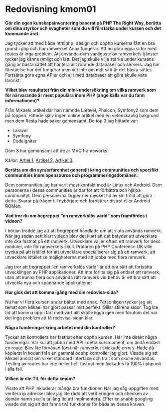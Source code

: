 ---
---
Redovisning kmom01
=========================

**Gör din egen kunskapsinventering baserat på PHP The Right Way, berätta om dina styrkor och svagheter som du vill förstärka under kursen och det kommande året.**

Jag tycker att med både htmlphp, design och oophp kurserna fått en bra grund i php och hur ramverket Anax fungerar. Att nu göra egna sidor med routes är inga problem. Att använda dem vanligaste av ramverkets tjänster tycker jag känns rimligt och lätt. Det jag skulle vilja stärka under kursens gång är bästa sättet att hantera allt rörande databaser och servers. Jag har förståelse hur det fungerar men vet inte om mitt sätt är det bästa sättet. Fortsätta göra egna APIer och allt med databaser att göra skulle vara lärorikt.

**Vilket blev resultatet från din mini-undersökning om vilka ramverk som för närvarande är mest populära inom PHP (ange källa var du fann informationen)?**

Från Mikaels artikel där han nämnde Laravel, Phalcon, Symfony2 som dem på toppen. Hittade själv ingen online artikel med en vetenskaplig bakgrund men dem flesta hade saker gemensamt. De top 3 jag hittade var:

* Laravel
* Symfony
* Codeigniter

Dom 3 har gemensamt att de är MVC frameworks.

Källor: [Artiel 1](https://www.dotcominfoway.com/blog/top-10-must-have-php-frameworks-in-2019/), [Artikel 2](https://hackernoon.com/top-8-php-frameworks-in-2019-b6be163605c8), [Artikel 3](https://dzone.com/articles/best-php-frameworks-2019).

**Berätta om din syn/erfarenhet generellt kring communities och specifikt communities inom opensource och programmeringsdomänen.**

Dem communities jag har varit mest kontakt med är Linux och Android. Dem personerna i dessa communities är där för att förbättra och hjälpa communityt. Dem personerna lägger ner mycket tid av sin fritid att göra detta. Svarar på frågor till nybörjare och förbättrar distrot eller Android ROMen.

**Vad tror du om begreppet “en ramverkslös värld” som framfördes i videon?**

I början trodde jag att att begreppet handlade om att sluta använda ramverk. När jag sedan sett klart videon blev det klart att det betyder att utvecklare inte ska fastnat på ett ramverk. Utvecklare väljer oftast ett ramverk för dess moduler, inte för ramverkets skull. Prataren på PHP Conference UK ville trycka på att istället för att utvecklare specialiserar sig på ett ramverk, att utvecklare istället se möjligheterna med att jobba med flera ramverk.

Jag tror att begreppet “en ramverkslös värld” är ett bra sätt att fortsätta utvecklingen av PHP applikationer. Att inte förlita sig på endast ett ramverk, utan att kunna flera och använda rätt ramverk vid behov är ett bra sätt att utveckla nya och spännande applikationer

**Hur gick det att komma igång med din redovisa-sida?**

Nu har vi flera kursen under bältet med anax. Personligen tycker jag att temat som Mikael har gjort passar mitt perfekt. Gillar stilrena sidor. Tog lite tid att komma upp i fart med vart allt skulle ligga igen men förutom det var det inga problem att få redovisa-sidan klar.

**Några funderingar kring arbetet med din kontroller?**

Tycker att kontrollers har fastnat efter oophp kursen. Har inte direkt några funderingar. Var kul att jobba med API i detta kursmoment, om ändå endast en route. Blev lite förvånad först när ramverket skickade errors. Hade då kopierat in koden från en gammal oophp kontroller jag gjort. Visade sig att Mikael ändrat om vilket standard interface och trait som skulle användas. Testing av routes har inte heller helt fastnat men lyckades få 100% i phpunit i alla fall.

**Vilken är din TIL för detta kmom?**

Visste att PHP inkluderar många bra funktioner. När jag såg uppgiften med verifera ip adresser blev jag lite rädd att verifieringen och checken av domän namn skulle ta lång tid att implmentera. EFter en snabb googling visade det sig att det fanns två funktioner för båda av dessa kraven.
